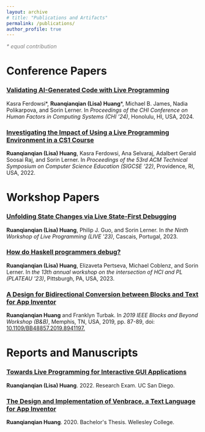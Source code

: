 ```yaml
---
layout: archive
# title: "Publications and Artifacts"
permalink: /publications/
author_profile: true
---
```


<span style="color:grey">_\* equal contribution_</span>

# Conference Papers

<h3><a href="/files/leap_chi24.pdf" target="_blank">Validating AI-Generated Code with Live Programming</a></h3>

Kasra Ferdowsi\*, **Ruanqianqian (Lisa) Huang**\*, Michael B. James, Nadia Polikarpova, and Sorin Lerner. In _Proceedings of the CHI Conference on Human Factors in Computing Systems (CHI ’24)_, Honolulu, HI, USA, 2024.


<h3><a href="/files/PB4Edu_SIGCSE22.pdf" target="_blank">Investigating the Impact of Using a Live Programming Environment in a CS1 Course</a></h3>

**Ruanqianqian (Lisa) Huang**, Kasra Ferdowsi, Ana Selvaraj, Adalbert Gerald Soosai Raj, and Sorin Lerner. In _Proceedings of the 53rd ACM Technical Symposium on Computer Science Education (SIGCSE ’22)_, Providence, RI, USA, 2022.


# Workshop Papers

<h3><a href="/files/unfold.pdf" target="_blank">Unfolding State Changes via Live State-First Debugging</a></h3>

**Ruanqianqian (Lisa) Huang**, Philip J. Guo, and Sorin Lerner. In _the Ninth Workshop of Live Programming (LIVE '23)_, Cascais, Portugal, 2023.

<h3><a href="/files/plateau_23.pdf" target="_blank">How do Haskell programmers debug?</a></h3>

**Ruanqianqian (Lisa) Huang**, Elizaveta Pertseva, Michael Coblenz, and Sorin Lerner. In _the 13th annual workshop on the intersection of HCI and PL (PLATEAU '23)_, Pittsburgh, PA, USA, 2023.

<h3><a href="https://ieeexplore.ieee.org/document/8941197" target="_blank">A Design for Bidirectional Conversion between Blocks and Text for App Inventor</a></h3>

**Ruanqianqian Huang** and Franklyn Turbak. In _2019 IEEE Blocks and Beyond Workshop (B&B)_, Memphis, TN, USA, 2019, pp. 87-89, doi: [10.1109/BB48857.2019.8941197.](10.1109/BB48857.2019.8941197.)



# Reports and Manuscripts

<h3><a href="/files/research_exam_report.pdf" target="_blank">Towards Live Programming for Interactive GUI Applications</a></h3>

**Ruanqianqian (Lisa) Huang**. 2022. Research Exam. UC San Diego.


<h3><a href="https://repository.wellesley.edu/object/ir1232" target="_blank">The Design and Implementation of Venbrace, a Text Language for App Inventor</a></h3>

**Ruanqianqian Huang**. 2020. Bachelor's Thesis. Wellesley College.


<!-- {% if author.googlescholar %}
  You can also find my articles on <u><a href="{{author.googlescholar}}">my Google Scholar profile</a>.</u>
  {% include base_path %}

  {% for post in site.publications reversed %}
    {% include archive-single.html %}
  {% endfor %}
{% endif %}

 -->
